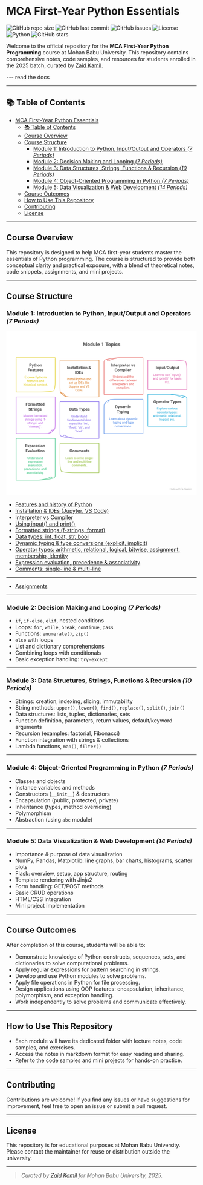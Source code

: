 # MCA First-Year Python Essentials

![GitHub repo size](https://img.shields.io/github/repo-size/Mohan-Babu-University-Official/mca_python_course_content_2025?style=flat-square)
![GitHub last commit](https://img.shields.io/github/last-commit/Mohan-Babu-University-Official/mca_python_course_content_2025?style=flat-square)
![GitHub issues](https://img.shields.io/github/issues/Mohan-Babu-University-Official/mca_python_course_content_2025?style=flat-square)
![License](https://img.shields.io/badge/license-Educational-blue?style=flat-square)
![Python](https://img.shields.io/badge/python-3.10%2B-blue?style=flat-square)
![GitHub stars](https://img.shields.io/github/stars/Mohan-Babu-University-Official/mca_python_course_content_2025?style=social)

Welcome to the official repository for the **MCA First-Year Python Programming** course at Mohan Babu University. This repository contains comprehensive notes, code samples, and resources for students enrolled in the 2025 batch, curated by [Zaid Kamil](https://github.com/zaid-kamil).

--- read the docs


---

## 📚 Table of Contents

- [MCA First-Year Python Essentials](#mca-first-year-python-essentials)
  - [📚 Table of Contents](#-table-of-contents)
  - [Course Overview](#course-overview)
  - [Course Structure](#course-structure)
    - [Module 1: Introduction to Python, Input/Output and Operators _(7 Periods)_](#module-1-introduction-to-python-inputoutput-and-operators-7-periods)
    - [Module 2: Decision Making and Looping _(7 Periods)_](#module-2-decision-making-and-looping-7-periods)
    - [Module 3: Data Structures, Strings, Functions \& Recursion _(10 Periods)_](#module-3-data-structures-strings-functions--recursion-10-periods)
    - [Module 4: Object-Oriented Programming in Python _(7 Periods)_](#module-4-object-oriented-programming-in-python-7-periods)
    - [Module 5: Data Visualization \& Web Development _(14 Periods)_](#module-5-data-visualization--web-development-14-periods)
  - [Course Outcomes](#course-outcomes)
  - [How to Use This Repository](#how-to-use-this-repository)
  - [Contributing](#contributing)
  - [License](#license)

---

## Course Overview

This repository is designed to help MCA first-year students master the essentials of Python programming. The course is structured to provide both conceptual clarity and practical exposure, with a blend of theoretical notes, code snippets, assignments, and mini projects.

---

## Course Structure

### Module 1: Introduction to Python, Input/Output and Operators _(7 Periods)_
<img src="module_1/Module 1_ Topics.png" alt="Module 1 Image" width="600">

- [Features and history of Python](module_1/module1_features_and_history_of_python.md)
- [Installation & IDEs (Jupyter, VS Code)](module_1/module1_installation_and_ides.md)
- [Interpreter vs Compiler](module_1/module1_interpreter_vs_compiler.md)
- [Using input() and print()](module_1/module1_input_output_and_data_types.md#1-using-input-and-print)
- [Formatted strings (f-strings, format)](module_1/module1_input_output_and_data_types.md#2-formatted-strings)
- [Data types: int, float, str, bool](module1_input_output_and_data_types.md#3-data-types-int-float-str-bool)
- [Dynamic typing & type conversions (explicit, implicit)](module1_input_output_and_data_types.md#4-extra-tips-for-students)
- [Operator types: arithmetic, relational, logical, bitwise, assignment, membership, identity](module_1/module1_operators_expressions_comments.md#1-operator-types-in-python)
- [Expression evaluation, precedence & associativity](module_1/module1_operators_expressions_comments.md#2-expression-evaluation-precedence--associativity)
- [Comments: single-line & multi-line](module_1/module1_operators_expressions_comments.md#3-comments-in-python)
---
- [Assignments](assignments/module_1_1.md)
---

### Module 2: Decision Making and Looping _(7 Periods)_

- `if`, `if-else`, `elif`, nested conditions
- Loops: `for`, `while`, `break`, `continue`, `pass`
- Functions: `enumerate()`, `zip()`
- `else` with loops
- List and dictionary comprehensions
- Combining loops with conditionals
- Basic exception handling: `try-except`

---

### Module 3: Data Structures, Strings, Functions & Recursion _(10 Periods)_

- Strings: creation, indexing, slicing, immutability
- String methods: `upper()`, `lower()`, `find()`, `replace()`, `split()`, `join()`
- Data structures: lists, tuples, dictionaries, sets
- Function definition, parameters, return values, default/keyword arguments
- Recursion (examples: factorial, Fibonacci)
- Function integration with strings & collections
- Lambda functions, `map()`, `filter()`

---

### Module 4: Object-Oriented Programming in Python _(7 Periods)_

- Classes and objects
- Instance variables and methods
- Constructors (`__init__`) & destructors
- Encapsulation (public, protected, private)
- Inheritance (types, method overriding)
- Polymorphism
- Abstraction (using `abc` module)

---

### Module 5: Data Visualization & Web Development _(14 Periods)_

- Importance & purpose of data visualization
- NumPy, Pandas, Matplotlib: line graphs, bar charts, histograms, scatter plots
- Flask: overview, setup, app structure, routing
- Template rendering with Jinja2
- Form handling: GET/POST methods
- Basic CRUD operations
- HTML/CSS integration
- Mini project implementation

---

## Course Outcomes

After completion of this course, students will be able to:

- Demonstrate knowledge of Python constructs, sequences, sets, and dictionaries to solve computational problems.
- Apply regular expressions for pattern searching in strings.
- Develop and use Python modules to solve problems.
- Apply file operations in Python for file processing.
- Design applications using OOP features: encapsulation, inheritance, polymorphism, and exception handling.
- Work independently to solve problems and communicate effectively.

---

## How to Use This Repository

- Each module will have its dedicated folder with lecture notes, code samples, and exercises.
- Access the notes in markdown format for easy reading and sharing.
- Refer to the code samples and mini projects for hands-on practice.

---

## Contributing

Contributions are welcome! If you find any issues or have suggestions for improvement, feel free to open an issue or submit a pull request.

---

## License

This repository is for educational purposes at Mohan Babu University. Please contact the maintainer for reuse or distribution outside the university.

---

> _Curated by [Zaid Kamil](https://github.com/zaid-kamil) for Mohan Babu University, 2025._
